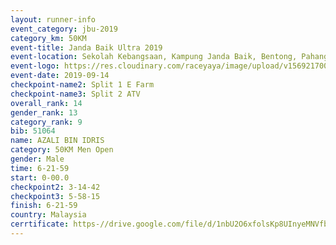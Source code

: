 ```yaml
---
layout: runner-info 
event_category: jbu-2019 
category_km: 50KM 
event-title: Janda Baik Ultra 2019
event-location: Sekolah Kebangsaan, Kampung Janda Baik, Bentong, Pahang, Malaysia 
event-logo: https://res.cloudinary.com/raceyaya/image/upload/v1569217009/logo/janda-baik_vch1pc.jpg 
event-date: 2019-09-14 
checkpoint-name2: Split 1 E Farm 
checkpoint-name3: Split 2 ATV 
overall_rank: 14
gender_rank: 13
category_rank: 9
bib: 51064
name: AZALI BIN IDRIS
category: 50KM Men Open
gender: Male
time: 6-21-59
start: 0-00.0
checkpoint2: 3-14-42
checkpoint3: 5-58-15
finish: 6-21-59
country: Malaysia
cerrtificate: https-//drive.google.com/file/d/1nbU2O6xfolsKp8UInyeMNVfbdBunH4Ha/view?usp=sharing
---
```

